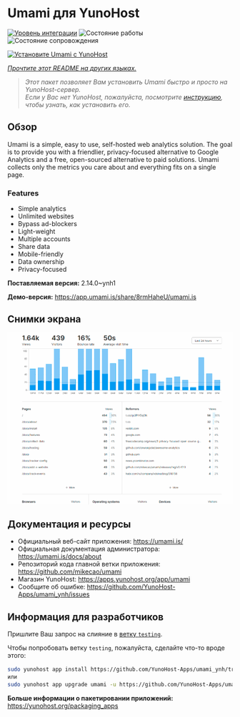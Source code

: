<!--
Важно: этот README был автоматически сгенерирован <https://github.com/YunoHost/apps/tree/master/tools/readme_generator>
Он НЕ ДОЛЖЕН редактироваться вручную.
-->

# Umami для YunoHost

[![Уровень интеграции](https://dash.yunohost.org/integration/umami.svg)](https://ci-apps.yunohost.org/ci/apps/umami/) ![Состояние работы](https://ci-apps.yunohost.org/ci/badges/umami.status.svg) ![Состояние сопровождения](https://ci-apps.yunohost.org/ci/badges/umami.maintain.svg)

[![Установите Umami с YunoHost](https://install-app.yunohost.org/install-with-yunohost.svg)](https://install-app.yunohost.org/?app=umami)

*[Прочтите этот README на других языках.](./ALL_README.md)*

> *Этот пакет позволяет Вам установить Umami быстро и просто на YunoHost-сервер.*  
> *Если у Вас нет YunoHost, пожалуйста, посмотрите [инструкцию](https://yunohost.org/install), чтобы узнать, как установить его.*

## Обзор

Umami is a simple, easy to use, self-hosted web analytics solution. The goal is to provide you with a friendlier, privacy-focused alternative to Google Analytics and a free, open-sourced alternative to paid solutions. Umami collects only the metrics you care about and everything fits on a single page. 

### Features

- Simple analytics
- Unlimited websites
- Bypass ad-blockers
- Light-weight
- Multiple accounts
- Share data
- Mobile-friendly
- Data ownership
- Privacy-focused


**Поставляемая версия:** 2.14.0~ynh1

**Демо-версия:** <https://app.umami.is/share/8rmHaheU/umami.is>

## Снимки экрана

![Снимок экрана Umami](./doc/screenshots/dark.png)

## Документация и ресурсы

- Официальный веб-сайт приложения: <https://umami.is/>
- Официальная документация администратора: <https://umami.is/docs/about>
- Репозиторий кода главной ветки приложения: <https://github.com/mikecao/umami>
- Магазин YunoHost: <https://apps.yunohost.org/app/umami>
- Сообщите об ошибке: <https://github.com/YunoHost-Apps/umami_ynh/issues>

## Информация для разработчиков

Пришлите Ваш запрос на слияние в [ветку `testing`](https://github.com/YunoHost-Apps/umami_ynh/tree/testing).

Чтобы попробовать ветку `testing`, пожалуйста, сделайте что-то вроде этого:

```bash
sudo yunohost app install https://github.com/YunoHost-Apps/umami_ynh/tree/testing --debug
или
sudo yunohost app upgrade umami -u https://github.com/YunoHost-Apps/umami_ynh/tree/testing --debug
```

**Больше информации о пакетировании приложений:** <https://yunohost.org/packaging_apps>
